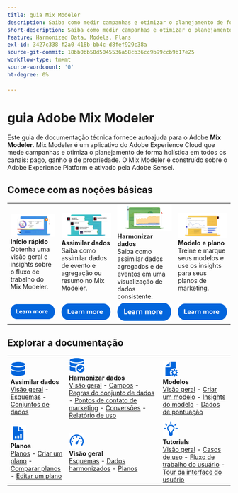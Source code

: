 ```yaml
---
title: guia Mix Modeler
description: Saiba como medir campanhas e otimizar o planejamento de forma integral em todos os canais com o Mix Modeler.
short-description: Saiba como medir campanhas e otimizar o planejamento de forma integral em todos os canais com o Mix Modeler.
feature: Harmonized Data, Models, Plans
exl-id: 3427c338-f2a0-416b-bb4c-d8fef929c38a
source-git-commit: 18bb0bb50d5045536a58cb36cc9b99ccb9b17e25
workflow-type: tm+mt
source-wordcount: '0'
ht-degree: 0%

---
```


# guia Adobe Mix Modeler

Este guia de documentação técnica fornece autoajuda para o Adobe **Mix Modeler**. Mix Modeler é um aplicativo do Adobe Experience Cloud que mede campanhas e otimiza o planejamento de forma holística em todos os canais: pago, ganho e de propriedade. O Mix Modeler é construído sobre o Adobe Experience Platform e ativado pela Adobe Sensei.

## Comece com as noções básicas

<table style="table-layout:fixed">
  <tr style="border: 0;">
    <td>
    <a href="/help/get-started/about.md"><img src="./assets/whatis-mm.png"></a>
    <div><strong>Início rápido</strong><br/>Obtenha uma visão geral e insights sobre o fluxo de trabalho do Mix Modeler.</div>
    </td>
    <td>
    <a href="/help/ingest-data/overview.md"><img src="./assets/data-ingestion-mm.png"></a>
    <div><strong>Assimilar dados</strong><br/>Saiba como assimilar dados de evento e agregação ou resumo no Mix Modeler.</div>
    </td>
    <td>
    <a href="/help/harmonize-data/overview.md"><img src="./assets/plan-mm.png"/></a>
    <div><strong>Harmonizar dados</strong><br/>Saiba como assimilar dados agregados e de eventos em uma visualização de dados consistente. 
    </div>
    </td>
    <td>
    <a href="/help/models/overview.md"><img src="./assets/models-mm.png"></a>
    <div><strong>Modelo e plano</strong><br/>Treine e marque seus modelos e use os insights para seus planos de marketing.</div>
    </td>
  </tr>
  <tr style="border: 0;">
    <td align="center"><a href="/help/get-started/about.md"><img src="./assets/learn-more-button.svg"></a></td>
    <td align="center"><a href="/help/ingest-data/overview.md"><img src="./assets/learn-more-button.svg"></a></td>
    <td align="center"><a href="/help/harmonize-data/overview.md"><img src="./assets/learn-more-button.svg"></a></td>
    <td align="center"><a href="/help/models/overview.md"><img src="./assets/learn-more-button.svg"></a></td>
    </tr>
</table>


## Explorar a documentação

<table style="table-layout:auto">
  <tr style="border: 0;">
    <td>
      <img src="./assets/Data.svg" width="35px"><br/>
      <strong>Assimilar dados</strong><br/><a href="/help/ingest-data/overview.md">Visão geral</a> - <a href="/help/ingest-data/schemas.md">Esquemas</a> - <a href="/help/ingest-data/datasets.md">Conjuntos de dados</a> 
    </td>
    <td>
      <img src="./assets/DataCheck.svg" width="35px"><br/>
      <strong>Harmonizar dados</strong><br/><a href="/help/harmonize-data/overview.md">Visão geral</a> - <a href="/help/harmonize-data/fields.md">Campos</a>  - <a href="/help/harmonize-data/dataset-rules.md">Regras do conjunto de dados</a> - <a href="/help/harmonize-data/marketing-touchpoints.md">Pontos de contato de marketing</a> - <a href="/help/harmonize-data/conversions.md">Conversões</a> - <a href="/help/harmonize-data/usage-report.md">Relatório de uso</a>  
    </td>
    <td>
      <img src="./assets/FileGear.svg" width="35px"><br/>
      <strong>Modelos</strong><br/><a href="/help/models/overview.md">Visão geral</a> - <a href="/help/models/create.md">Criar um modelo</a> - <a href="/help/models/insights.md">Insights do modelo</a> - <a href="/help/models/scoring-data.md">Dados de pontuação</a>
    </td>
  </tr>
  <tr style="border: 0;">
    <td>
      <img src="./assets/FileChart.svg" width="35px"><br/>
      <strong>Planos</strong><br/><a href="/help/plans/overview.md">Planos</a> - <a href="/help/plans/create.md">Criar um plano</a> - <a href="/help/plans/compare.md">Comparar planos</a> - <a href="/help/plans/edit.md">Editar um plano</a>
    </td>
    <td>
      <img src="./assets/Dashboard.svg" width="35px"><br/>
      <strong>Visão geral</strong><br/><a href="/help/dashboard/overview.md">Esquemas</a> - <a href="/help/dashboard/harmonized-data.md">Dados harmonizados</a> - <a href="/help/dashboard/plans.md">Planos</a>
    </td>
        <td>
      <img src="./assets/Learn.svg" width="35px"><br/>
      <strong>Tutorials</strong><br/><a href="https://experienceleague.adobe.com/docs/mix-modeler-learn/tutorials/overview.html?lang=en">Visão geral</a> - <a href="https://experienceleague.adobe.com/docs/mix-modeler-learn/tutorials/intro/use-cases.html?lang=en">Casos de uso</a> - <a href="https://experienceleague.adobe.com/docs/mix-modeler-learn/tutorials/intro/user-workflow.html?lang=en">Fluxo de trabalho do usuário</a>  - <a href="https://experienceleague.adobe.com/docs/mix-modeler-learn/tutorials/intro/user-interface-tour.html?lang=en">Tour da interface do usuário</a>
    </td>
  </tr>
</table>
